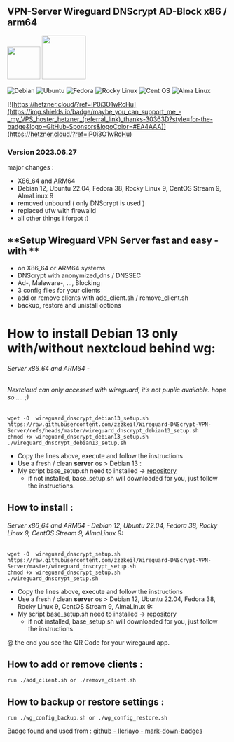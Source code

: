 ## VPN-Server Wireguard DNScrypt AD-Block  x86 / arm64
<img src="https://upload.wikimedia.org/wikipedia/commons/thumb/9/98/Logo_of_WireGuard.svg/320px-Logo_of_WireGuard.svg.png" height="75">   <img src="https://raw.github.com/dnscrypt/dnscrypt-proxy/master/logo.png" height="100">

![Debian](https://img.shields.io/badge/Debian-D70A53?style=for-the-badge&logo=debian&logoColor=white) ![Ubuntu](https://img.shields.io/badge/Ubuntu-E95420?style=for-the-badge&logo=ubuntu&logoColor=white) ![Fedora](https://img.shields.io/badge/Fedora-294172?style=for-the-badge&logo=fedora&logoColor=white) ![Rocky Linux](https://img.shields.io/badge/-Rocky%20Linux-%2310B981?style=for-the-badge&logo=rockylinux&logoColor=white) ![Cent OS](https://img.shields.io/badge/cent%20os-002260?style=for-the-badge&logo=centos&logoColor=F0F0F0) ![Alma Linux](https://img.shields.io/badge/alma%20linux-294172?style=for-the-badge&logo=almalinux&logoColor=F0F0F0)

[![https://hetzner.cloud/?ref=iP0i3O1wRcHu](https://img.shields.io/badge/maybe_you_can_support_me_-_my_VPS_hoster_hetzner_(referral_link)_thanks-30363D?style=for-the-badge&logo=GitHub-Sponsors&logoColor=#EA4AAA)](https://hetzner.cloud/?ref=iP0i3O1wRcHu) 

### Version 2023.06.27
major changes : 
 - X86_64 and ARM64
 - Debian 12, Ubuntu 22.04, Fedora 38, Rocky Linux 9, CentOS Stream 9, AlmaLinux 9
 - removed unbound  ( only DNScrypt is used )
 - replaced ufw with firewalld
 - all other things i forgot :)

## **Setup Wireguard VPN Server fast and easy  - with ** 
* on X86_64 or ARM64 systems
* DNScrypt with anonymized_dns / DNSSEC
* Ad-, Maleware-, ..., Blocking
* 3 config files  for your clients
* add or remove clients with add_client.sh / remove_client.sh 
* backup, restore and unistall options


# How to install Debian 13 only with/without nextcloud behind wg:  
###### Server x86_64 and ARM64 - 
###### Nextcloud can only accessed with wireguard, it´s not puplic available.    hope so .... ;)
```
wget -O  wireguard_dnscrypt_debian13_setup.sh https://raw.githubusercontent.com/zzzkeil/Wireguard-DNScrypt-VPN-Server/refs/heads/master/wireguard_dnscrypt_debian13_setup.sh
chmod +x wireguard_dnscrypt_debian13_setup.sh
./wireguard_dnscrypt_debian13_setup.sh
```
* Copy the lines above, execute and follow the instructions  
* Use a fresh / clean **server** os > Debian 13 :
* My script base_setup.sh need to installed -> [repository](https://github.com/zzzkeil/base_setups)  
   * if not installed, base_setup.sh will downloaded for you, just follow the instructions.  


## How to install :  
###### Server x86_64 and ARM64 - Debian 12, Ubuntu 22.04, Fedora 38, Rocky Linux 9, CentOS Stream 9, AlmaLinux 9:
```
wget -O  wireguard_dnscrypt_setup.sh https://raw.githubusercontent.com/zzzkeil/Wireguard-DNScrypt-VPN-Server/master/wireguard_dnscrypt_setup.sh
chmod +x wireguard_dnscrypt_setup.sh
./wireguard_dnscrypt_setup.sh
```
* Copy the lines above, execute and follow the instructions  
* Use a fresh / clean **server** os > Debian 12, Ubuntu 22.04, Fedora 38, Rocky Linux 9, CentOS Stream 9, AlmaLinux 9:
* My script base_setup.sh need to installed -> [repository](https://github.com/zzzkeil/base_setups)  
   * if not installed, base_setup.sh will downloaded for you, just follow the instructions.  

@ the end you see the QR Code for your wiregaurd app.

## How to add or remove clients :
```
run ./add_client.sh or ./remove_client.sh
```
## How to backup or restore settings :
```
run ./wg_config_backup.sh or ./wg_config_restore.sh
```










Badge found and used from : [github - Ileriayo - mark-down-badges](https://github.com/Ileriayo/markdown-badges)
